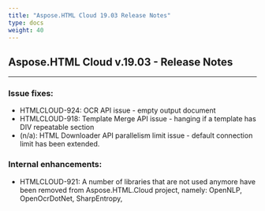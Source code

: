 ```yaml
---
title: "Aspose.HTML Cloud 19.03 Release Notes"
type: docs
weight: 40
---
```


## **Aspose.HTML Cloud v.19.03 - Release Notes**
-----
### **Issue fixes:**
- HTMLCLOUD-924: OCR API issue - empty output document
- HTMLCLOUD-918: Template Merge API issue - hanging if a template has DIV repeatable section
- (n/a): HTML Downloader API parallelism limit issue - default connection limit has been extended.
### **Internal enhancements:**
- HTMLCLOUD-921: A number of libraries that are not used anymore have been removed from Aspose.HTML.Cloud project, namely: OpenNLP, OpenOcrDotNet, SharpEntropy, 
